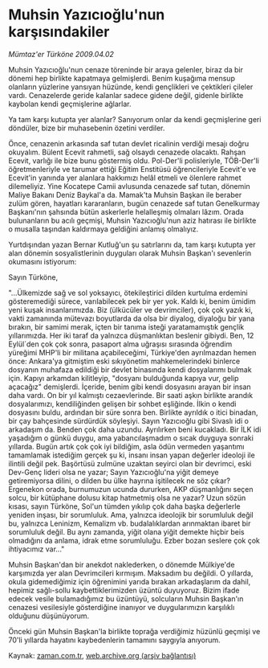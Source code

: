 # Muhsin Yazıcıoğlu'nun karşısındakiler

*Mümtaz'er Türköne 2009.04.02*

<tr><td class="metin" colspan="2" style="padding-top: 20px; padding-left: 5px; padding-right: 10px;">Muhsin Yazıcıoğlu'nun cenaze töreninde bir araya gelenler, biraz da bir dönemi hep birlikte kapatmaya gelmişlerdi. Benim kuşağıma mensup olanların yüzlerine yansıyan hüzünde, kendi gençlikleri ve çektikleri çileler vardı. Cenazelerde geride kalanlar sadece gidene değil, gidenle birlikte kaybolan kendi geçmişlerine ağlarlar.</td></tr><tr><td class="metin" colspan="2" style="padding-top: 20px; padding-left: 5px; padding-right: 10px;"><p> Ya tam karşı kutupta yer alanlar? Sanıyorum onlar da kendi geçmişlerine geri döndüler, bize bir muhasebenin özetini verdiler.
<p> Önce, cenazenin arkasında saf tutan devlet ricalinin verdiği mesajı doğru okuyalım. Bülent Ecevit rahmetli, sağ olsaydı cenazede olacaktı. Rahşan Ecevit, varlığı ile bize bunu göstermiş oldu. Pol-Der'li polisleriyle, TÖB-Der'li öğretmenleriyle ve tarumar ettiği Eğitim Enstitüsü öğrencileriyle Ecevit'e ve Ecevit'in yanında yer alanlara hakkımızı helâl etmeli ve ölenlere rahmet dilemeliyiz. Yine Kocatepe Camii avlusunda cenazede saf tutan, dönemin Maliye Bakanı Deniz Baykal'a da. Mamak'ta Muhsin Başkan ile beraber zulüm gören, hayatları kararanların, bugün cenazede saf tutan Genelkurmay Başkanı'nın şahsında bütün askerlerle helalleşmiş olmaları lâzım. Orada bulunanların bu acılı geçmişi, Muhsin Yazıcıoğlu'nun aziz hatırası ile birlikte o musalla taşından kaldırmaya geldiğini anlamış olmalıyız.
<p> Yurtdışından yazan Bernar Kutluğ'un şu satırlarını da, tam karşı kutupta yer alan dönemin sosyalistlerinin duyguları olarak Muhsin Başkan'ı sevenlerin okumasını istiyorum:
<p> Sayın Türköne,
<p> "...Ülkemizde sağ ve sol yoksayıcı, ötekileştirici dilden kurtulma erdemini gösteremediği sürece, varılabilecek pek bir yer yok. Kaldı ki, benim ümidim yeni kuşak insanlarımızda. Biz (ülkücüler ve devrimciler), çok çok yazık ki, vakti zamanında mütevazı boyutlarda da olsa bir diyalog, diyaloğu bir yana bırakın, bir samimi merak, içten bir tanıma isteği yaratamamıştık gençlik yıllarımızda. Her iki taraf da yalnızca düşmanlıktan beslenir gibiydi. Ben, 12 Eylül´den çok çok sonra, pasaport alma uğraşısı sırasında öğrendim yüreğimi MHP'li bir militana açabileceğimi, Türkiye'den ayrılmazdan hemen önce: Ankara'ya gitmiştim eski sıkıyönetim mahkemelerindeki binlerce dosyanın muhafaza edildiği bir devlet binasında kendi dosyalarımı bulmak için. Kapıyı arkamdan kilitleyip, "dosyanı bulduğunda kapıya vur, gelip açacağız" demişlerdi. İçeride, benim gibi kendi dosyasını arayan bir insan daha vardı. On bir yıl kalmıştı cezaevlerinde. Bir saati aşkın birlikte arandık dosyalarımızı, kendiliğinden gelişen bir sohbet eşliğinde. İlkin o kendi dosyasını buldu, ardından bir süre sonra ben. Birlikte ayrıldık o itici binadan, bir çay bahçesinde sürdürdük söyleşiyi. Sayın Yazıcıoğlu gibi Sivaslı idi o arkadaşım da. Benden çok daha uzundu. Ayrılırken beni kucakladı. Bir İLK idi yaşadığım o günkü duygu, ama yabancılaşmadım o sıcak duyguya sonraki yıllarda. Bugün artık çok çok iyi bildiğim, asla ödün vermeden yaşantımı tamamlamak istediğim gerçek şu ki, insanı insan yapan değerler ideoloji ile ilintili değil pek. Başörtüsü zulmüne uzaktan seyirci olan bir devrimci, eski Dev-Genç lideri olsa ne yazar; Sayın Yazıcıoğlu'na yiğit demeye getiremiyorsa dilini, o dilden bu ülke hayrına işitilecek ne söz çıkar? Ergenekon orada, burnumuzun ucunda dururken, AKP düşmanlığını seçen solcu, bir kütüphane dolusu kitap hatmetmiş olsa ne yazar? Uzun sözün kısası, sayın Türköne, Sol'un tümden yıkılıp çok daha başka değerlerle yeniden inşası, bir sorumluluk. Ama, yalnızca ideolojik bir sorumluluk değil bu, yalnızca Leninizm, Kemalizm vb. budalalıklardan arınmaktan ibaret bir sorumluluk değil. Bu aynı zamanda, yiğit olana yiğit demekte hiçbir beis olmadığını da anlama, idrak etme sorumluluğu. Ezber bozan seslere çok çok ihtiyacımız var..."
<p> Muhsin Başkan'dan bir anekdot naklederken, o dönemde Mülkiye'de karşımızda yer alan Devrimcileri kırmışım. Maksadım bu değildi. O yıllarda, okula gidemediğimiz için öğrenimini yarıda bırakan arkadaşlarım da dahil, hepimiz sağlı-sollu kaybettiklerimizden üzüntü duyuyoruz. Bizim ifade edecek vesile bulamadığımız bu üzüntüyü, solcuların Muhsin Başkan'ın cenazesi vesilesiyle gösterdiğine inanıyor ve duygularımızın karşılıklı olduğunu düşünüyorum.
<p> Önceki gün Muhsin Başkan'la birlikte toprağa verdiğimiz hüzünlü geçmişi ve 70'li yıllarda hayatını kaybedenlerin tamamını saygıyla anıyorum.<br/></p></p></p></p></p></p></p></td></tr>

Kaynak: [zaman.com.tr](http://zaman.com.tr/yazar.do?yazino=832689), [web.archive.org (arşiv bağlantısı)](http://web.archive.org/web/20090405065805/http://www.zaman.com.tr:80/yazar.do?yazino=832689)
